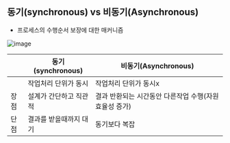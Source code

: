 ## 동기(synchronous) vs 비동기(Asynchronous)

- 프로세스의 수행순서 보장에 대한 매커니즘

![image](https://user-images.githubusercontent.com/73684562/191261509-f1a7a448-fef3-444a-a622-a6fc1c4ba81e.png)


|  | 동기(synchronous) | 비동기(Asynchronous) |
| --- | --- | --- |
|  | 작업처리 단위가 동시 | 작업처리 단위가 동시x |
| 장점 | 설계가 간단하고 직관적 | 결과 반환되는 시간동안 다른작업 수행(자원 효율성 증가) |
| 단점 | 결과를 받을때까지 대기 | 동기보다 복잡 |
